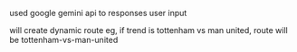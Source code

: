 used google gemini api to responses user input


will create dynamic route 
eg, if trend is tottenham vs man united, route will be tottenham-vs-man-united

